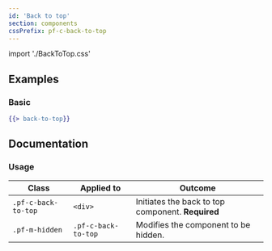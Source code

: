 ```yaml
---
id: 'Back to top'
section: components
cssPrefix: pf-c-back-to-top
---
```


import './BackToTop.css'

## Examples
### Basic
```hbs
{{> back-to-top}}
```

## Documentation
### Usage
| Class | Applied to | Outcome |
| -- | -- | -- |
| `.pf-c-back-to-top` | `<div>` | Initiates the back to top component. **Required** |
| `.pf-m-hidden` | `.pf-c-back-to-top` | Modifies the component to be hidden. |
